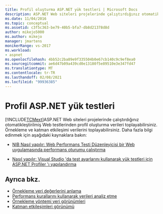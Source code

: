 ```yaml
---
title: Profil oluşturma ASP.NET yük testleri | Microsoft Docs
description: ASP.NET Web siteleri projelerinde çalıştırdığınız otomatikleştirilmiş Microsoft Test Yöneticisi Web testlerinden profil oluşturma verilerini nasıl toplayabileceğinizi öğrenin.
ms.date: 11/04/2016
ms.topic: conceptual
ms.assetid: c3f5c363-be79-40b5-bfa7-db8d21378d8d
author: mikejo5000
ms.author: mikejo
manager: jmartens
monikerRange: vs-2017
ms.workload:
- aspnet
ms.openlocfilehash: 4bb52c2ba89e9f335504b0e67cb140c9c9ef8ea0
ms.sourcegitcommit: ae6d47b09a439cd0e13180f5e89510e3e347fd47
ms.translationtype: MT
ms.contentlocale: tr-TR
ms.lasthandoff: 02/08/2021
ms.locfileid: "99936385"
---
```

# <a name="profile-aspnet-load-tests"></a>Profil ASP.NET yük testleri
[!INCLUDE[TCMext](../misc/includes/tcmext_md.md)]ASP.NET Web siteleri projelerinde çalıştırdığınız otomatikleştirilmiş Web testlerinden profil oluşturma verileri toplayabilirsiniz. Örnekleme ve katman etkileşimi verilerini toplayabilirsiniz. Daha fazla bilgi edinmek için aşağıdaki kaynaklara bakın:

- [NIB Nasıl yapılır: Web Performans Testi Düzenleyicisi bir Web uygulamasında performans oturumu çalıştırma](/previous-versions/ff356203(v=vs.100))

- [Nasıl yapılır: Visual Studio 'da test ayarlarını kullanarak yük testleri için ASP.NET Profiler 'ı yapılandırma](/previous-versions/dd504817(v=vs.140))

## <a name="see-also"></a>Ayrıca bkz.
- [Örnekleme veri değerlerini anlama](../profiling/understanding-sampling-data-values.md)
- [Performans kurallarını kullanarak verileri analiz etme](../profiling/using-performance-rules-to-analyze-data.md)
- [Örnekleme yöntemi veri görünümleri](../profiling/profiler-sampling-method-data-views.md)
- [Katman etkileşimleri görünümü](../profiling/tier-interactions-view.md)